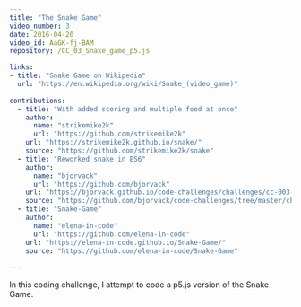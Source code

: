 ```yaml
---
title: "The Snake Game"
video_number: 3
date: 2016-04-20
video_id: AaGK-fj-BAM
repository: /CC_03_Snake_game_p5.js

links:
- title: "Snake Game on Wikipedia"
  url: "https://en.wikipedia.org/wiki/Snake_(video_game)"
  
contributions:
  - title: "With added scoring and multiple food at once"
    author:
      name: "strikemike2k"
      url: "https://github.com/strikemike2k"
    url: "https://strikemike2k.github.io/snake/"
    source: "https://github.com/strikemike2k/snake"
  - title: "Reworked snake in ES6"
    author:
      name: "bjorvack"
      url: "https://github.com/bjorvack"
    url: "https://bjorvack.github.io/code-challenges/challenges/cc-003-snake/"
    source: "https://github.com/bjorvack/code-challenges/tree/master/challenges/cc-003-snake"
  - title: "Snake-Game"
    author:
      name: "elena-in-code"
      url: "https://github.com/elena-in-code"
    url: "https://elena-in-code.github.io/Snake-Game/"
    source: "https://github.com/elena-in-code/Snake-Game"
  
---
```


In this coding challenge, I attempt to code a p5.js version of the Snake Game.

